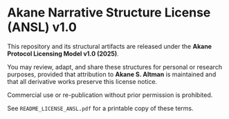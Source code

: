 # Akane Narrative Structure License (ANSL) v1.0

This repository and its structural artifacts are released under the **Akane Protocol Licensing Model v1.0 (2025)**.

You may review, adapt, and share these structures for personal or research purposes, provided that attribution to **Akane S. Altman** is maintained and that all derivative works preserve this license notice.

Commercial use or re-publication without prior permission is prohibited.

See `README_LICENSE_ANSL.pdf` for a printable copy of these terms.
